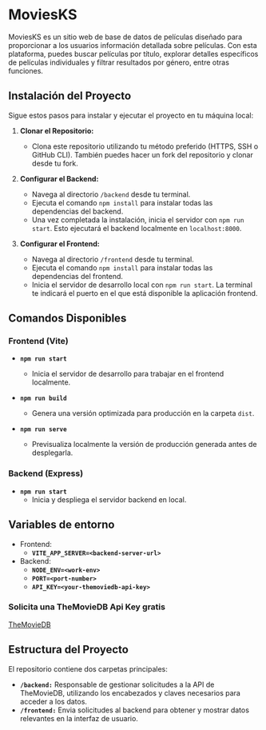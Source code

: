 # MoviesKS

MoviesKS es un sitio web de base de datos de películas diseñado para proporcionar a los usuarios información detallada sobre películas. Con esta plataforma, puedes buscar películas por título, explorar detalles específicos de películas individuales y filtrar resultados por género, entre otras funciones.

## Instalación del Proyecto

Sigue estos pasos para instalar y ejecutar el proyecto en tu máquina local:

1. **Clonar el Repositorio:**

   - Clona este repositorio utilizando tu método preferido (HTTPS, SSH o GitHub CLI). También puedes hacer un fork del repositorio y clonar desde tu fork.

2. **Configurar el Backend:**

   - Navega al directorio `/backend` desde tu terminal.
   - Ejecuta el comando `npm install` para instalar todas las dependencias del backend.
   - Una vez completada la instalación, inicia el servidor con `npm run start`. Esto ejecutará el backend localmente en `localhost:8000`.

3. **Configurar el Frontend:**
   - Navega al directorio `/frontend` desde tu terminal.
   - Ejecuta el comando `npm install` para instalar todas las dependencias del frontend.
   - Inicia el servidor de desarrollo local con `npm run start`. La terminal te indicará el puerto en el que está disponible la aplicación frontend.

## Comandos Disponibles

### Frontend (Vite)

- **`npm run start`**

  - Inicia el servidor de desarrollo para trabajar en el frontend localmente.

- **`npm run build`**

  - Genera una versión optimizada para producción en la carpeta `dist`.

- **`npm run serve`**
  - Previsualiza localmente la versión de producción generada antes de desplegarla.

### Backend (Express)

- **`npm run start`**
  - Inicia y despliega el servidor backend en local.

## Variables de entorno

- Frontend:
  - **`VITE_APP_SERVER=<backend-server-url>`**
- Backend:
  - **`NODE_ENV=<work-env>`**
  - **`PORT=<port-number>`**
  - **`API_KEY=<your-themoviedb-api-key>`**

### Solicita una TheMovieDB Api Key gratis

[TheMovieDB](https://www.themoviedb.org 'TheMovieDB')

## Estructura del Proyecto

El repositorio contiene dos carpetas principales:

- **`/backend:`** Responsable de gestionar solicitudes a la API de TheMovieDB, utilizando los encabezados y claves necesarios para acceder a los datos.
- **`/frontend:`** Envia solicitudes al backend para obtener y mostrar datos relevantes en la interfaz de usuario.
